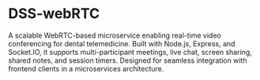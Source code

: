 # DSS-webRTC
A scalable WebRTC-based microservice enabling real-time video conferencing for dental telemedicine. Built with Node.js, Express, and Socket.IO, it supports multi-participant meetings, live chat, screen sharing, shared notes, and session timers. Designed for seamless integration with frontend clients in a microservices architecture.
